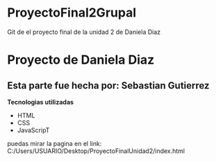 # ProyectoFinal2Grupal

Git de el proyecto final de la unidad 2 de Daniela Diaz

# Proyecto de Daniela Diaz 

## Esta parte fue hecha por: Sebastian Gutierrez 

**Tecnologias utilizadas**

* HTML
* CSS
* JavaScripT

puedas mirar la pagina en el link: C:/Users/USUARIO/Desktop/ProyectoFinalUnidad2/index.html
